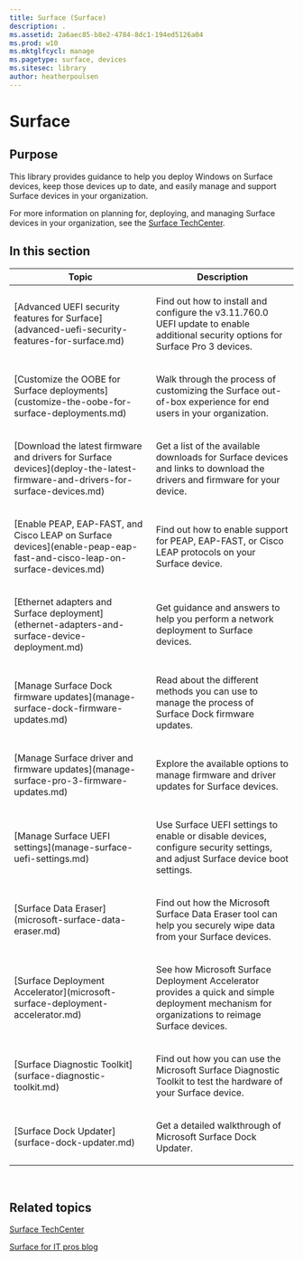 ```yaml
---
title: Surface (Surface)
description: .
ms.assetid: 2a6aec85-b8e2-4784-8dc1-194ed5126a04
ms.prod: w10
ms.mktglfcycl: manage
ms.pagetype: surface, devices
ms.sitesec: library
author: heatherpoulsen
---
```


# Surface


## Purpose


This library provides guidance to help you deploy Windows on Surface devices, keep those devices up to date, and easily manage and support Surface devices in your organization.

For more information on planning for, deploying, and managing Surface devices in your organization, see the [Surface TechCenter](https://technet.microsoft.com/en-us/windows/surface).

## In this section


<table>
<colgroup>
<col width="50%" />
<col width="50%" />
</colgroup>
<thead>
<tr class="header">
<th>Topic</th>
<th>Description</th>
</tr>
</thead>
<tbody>
<tr class="odd">
<td><p>[Advanced UEFI security features for Surface](advanced-uefi-security-features-for-surface.md)</p></td>
<td><p>Find out how to install and configure the v3.11.760.0 UEFI update to enable additional security options for Surface Pro 3 devices.</p></td>
</tr>
<tr class="even">
<td><p>[Customize the OOBE for Surface deployments](customize-the-oobe-for-surface-deployments.md)</p></td>
<td><p>Walk through the process of customizing the Surface out-of-box experience for end users in your organization.</p></td>
</tr>
<tr class="odd">
<td><p>[Download the latest firmware and drivers for Surface devices](deploy-the-latest-firmware-and-drivers-for-surface-devices.md)</p></td>
<td><p>Get a list of the available downloads for Surface devices and links to download the drivers and firmware for your device.</p></td>
</tr>
<tr class="even">
<td><p>[Enable PEAP, EAP-FAST, and Cisco LEAP on Surface devices](enable-peap-eap-fast-and-cisco-leap-on-surface-devices.md)</p></td>
<td><p>Find out how to enable support for PEAP, EAP-FAST, or Cisco LEAP protocols on your Surface device.</p></td>
</tr>
<tr class="odd">
<td><p>[Ethernet adapters and Surface deployment](ethernet-adapters-and-surface-device-deployment.md)</p></td>
<td><p>Get guidance and answers to help you perform a network deployment to Surface devices.</p></td>
</tr>
<tr class="even">
<td><p>[Manage Surface Dock firmware updates](manage-surface-dock-firmware-updates.md)</p></td>
<td><p>Read about the different methods you can use to manage the process of Surface Dock firmware updates.</p></td>
</tr>
<tr class="odd">
<td><p>[Manage Surface driver and firmware updates](manage-surface-pro-3-firmware-updates.md)</p></td>
<td><p>Explore the available options to manage firmware and driver updates for Surface devices.</p></td>
</tr>
<tr class="even">
<td><p>[Manage Surface UEFI settings](manage-surface-uefi-settings.md)<p></td>
<td><p>Use Surface UEFI settings to enable or disable devices, configure security settings, and adjust Surface device boot settings.</p></td>
</tr>
<tr class="odd">
<td><p>[Surface Data Eraser](microsoft-surface-data-eraser.md)</p></td>
<td><p>Find out how the Microsoft Surface Data Eraser tool can help you securely wipe data from your Surface devices.</p></td>
</tr>
<tr class="even">
<td><p>[Surface Deployment Accelerator](microsoft-surface-deployment-accelerator.md)</p></td>
<td><p>See how Microsoft Surface Deployment Accelerator provides a quick and simple deployment mechanism for organizations to reimage Surface devices.</p></td>
</tr>
<tr class="odd">
<td><p>[Surface Diagnostic Toolkit](surface-diagnostic-toolkit.md)</p></td>
<td><p>Find out how you can use the Microsoft Surface Diagnostic Toolkit to test the hardware of your Surface device.</p></td>
</tr>
<tr class="even">
<td><p>[Surface Dock Updater](surface-dock-updater.md)</p></td>
<td><p>Get a detailed walkthrough of Microsoft Surface Dock Updater.</p></td>
</tr>
</tbody>
</table>

 

## Related topics


[Surface TechCenter](https://technet.microsoft.com/windows/surface)

[Surface for IT pros blog](http://blogs.technet.com/b/surface/)

 

 






